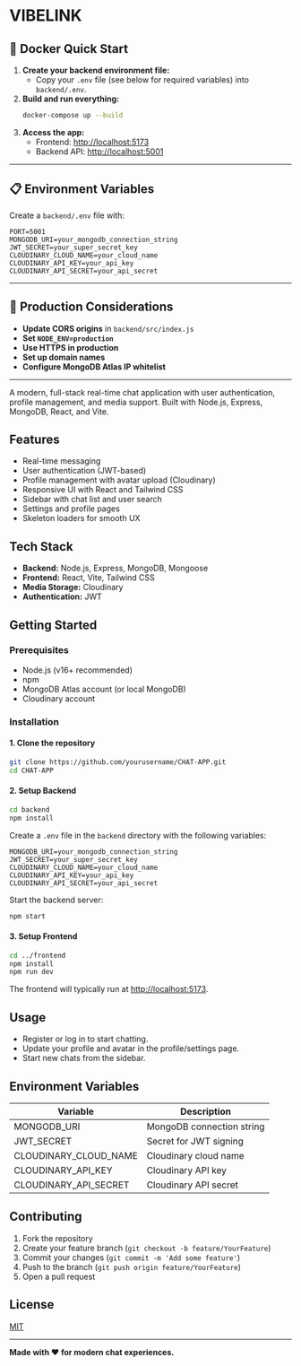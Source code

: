 # VIBELINK

## 🚀 Docker Quick Start

1. **Create your backend environment file:**
   - Copy your `.env` file (see below for required variables) into `backend/.env`.
2. **Build and run everything:**
   ```sh
   docker-compose up --build
   ```
3. **Access the app:**
   - Frontend: [http://localhost:5173](http://localhost:5173)
   - Backend API: [http://localhost:5001](http://localhost:5001)

---

## 📋 Environment Variables

Create a `backend/.env` file with:

```env
PORT=5001
MONGODB_URI=your_mongodb_connection_string
JWT_SECRET=your_super_secret_key
CLOUDINARY_CLOUD_NAME=your_cloud_name
CLOUDINARY_API_KEY=your_api_key
CLOUDINARY_API_SECRET=your_api_secret
```

---

## 🔧 Production Considerations

- **Update CORS origins** in `backend/src/index.js`
- **Set `NODE_ENV=production`**
- **Use HTTPS in production**
- **Set up domain names**
- **Configure MongoDB Atlas IP whitelist**

---

A modern, full-stack real-time chat application with user authentication, profile management, and media support. Built with Node.js, Express, MongoDB, React, and Vite.

## Features
- Real-time messaging
- User authentication (JWT-based)
- Profile management with avatar upload (Cloudinary)
- Responsive UI with React and Tailwind CSS
- Sidebar with chat list and user search
- Settings and profile pages
- Skeleton loaders for smooth UX

## Tech Stack
- **Backend:** Node.js, Express, MongoDB, Mongoose
- **Frontend:** React, Vite, Tailwind CSS
- **Media Storage:** Cloudinary
- **Authentication:** JWT

## Getting Started

### Prerequisites
- Node.js (v16+ recommended)
- npm
- MongoDB Atlas account (or local MongoDB)
- Cloudinary account

### Installation

#### 1. Clone the repository
```sh
git clone https://github.com/yourusername/CHAT-APP.git
cd CHAT-APP
```

#### 2. Setup Backend
```sh
cd backend
npm install
```

Create a `.env` file in the `backend` directory with the following variables:
```
MONGODB_URI=your_mongodb_connection_string
JWT_SECRET=your_super_secret_key
CLOUDINARY_CLOUD_NAME=your_cloud_name
CLOUDINARY_API_KEY=your_api_key
CLOUDINARY_API_SECRET=your_api_secret
```

Start the backend server:
```sh
npm start
```

#### 3. Setup Frontend
```sh
cd ../frontend
npm install
npm run dev
```

The frontend will typically run at [http://localhost:5173](http://localhost:5173).

## Usage
- Register or log in to start chatting.
- Update your profile and avatar in the profile/settings page.
- Start new chats from the sidebar.

## Environment Variables
| Variable                | Description                        |
|------------------------ |------------------------------------|
| MONGODB_URI             | MongoDB connection string           |
| JWT_SECRET              | Secret for JWT signing              |
| CLOUDINARY_CLOUD_NAME   | Cloudinary cloud name               |
| CLOUDINARY_API_KEY      | Cloudinary API key                  |
| CLOUDINARY_API_SECRET   | Cloudinary API secret               |

## Contributing
1. Fork the repository
2. Create your feature branch (`git checkout -b feature/YourFeature`)
3. Commit your changes (`git commit -m 'Add some feature'`)
4. Push to the branch (`git push origin feature/YourFeature`)
5. Open a pull request

## License
[MIT](LICENSE)

---

**Made with ❤️ for modern chat experiences.**
